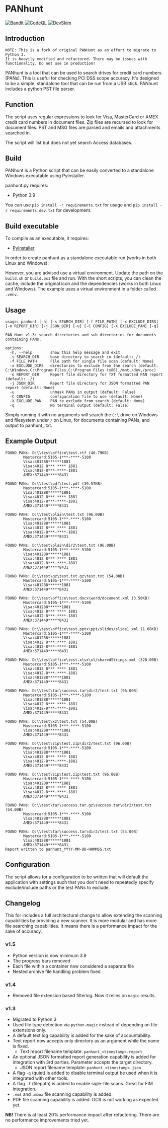 # PANhunt

[![Bandit](https://github.com/zbalkan/PANhunt/actions/workflows/bandit.yml/badge.svg?branch=master)](https://github.com/zbalkan/PANhunt/actions/workflows/bandit.yml)
[![CodeQL](https://github.com/zbalkan/PANhunt/actions/workflows/codeql.yml/badge.svg?branch=master)](https://github.com/zbalkan/PANhunt/actions/workflows/codeql.yml)
[![DevSkim](https://github.com/zbalkan/PANhunt/actions/workflows/devskim.yml/badge.svg?branch=master)](https://github.com/zbalkan/PANhunt/actions/workflows/devskim.yml)

## Introduction

```shell
NOTE: This is a fork of original PANHunt as an effort to migrate to Python 3.
It is heavily modified and refactored. There may be issues with functionality. Do not use in production!
```

PANhunt is a tool that can be used to search drives for credit card numbers (PANs). This is useful for checking PCI DSS scope accuracy. It's designed to be a simple, standalone tool that can be run from a USB stick. PANhunt includes a python PST file parser.

## Function

The script uses regular expressions to look for Visa, MasterCard or AMEX credit card numbers in document files. Zip files are recursed to look for document files. PST and MSG files are parsed and emails and attachments searched in.

The script will list but does not yet search Access databases.

## Build

PANhunt is a Python script that can be easily converted to a standalone Windows executable using PyInstaller.

panhunt.py requires:

- Python 3.9

You can use `pip install -r requirements.txt` for usage and `pip install -r requirements.dev.txt` for development.

## Build executable

To compile as an executable, it requires:

- [PyInstaller](https://pypi.python.org/pypi/PyInstaller)

In order to create panhunt as a standalone executable run (works in both Linux and Windows):

However, you are advised  use a virtual environment. Update the path on the `build.sh` or `build.ps1` file and run. With the short scripts, you can clean the cache, include the original icon and the dependencies (works in both Linux and Windows). The example uses a virtual environment in a folder called `.venv`.

## Usage

```shell
usage: panhunt [-h] [-s SEARCH_DIR] [-f FILE_PATH] [-x EXCLUDE_DIRS] [-o REPORT_DIR] [-j JSON_DIR] [-u] [-C CONFIG] [-X EXCLUDE_PAN] [-q]

PAN Hunt v1.3: search directories and sub directories for documents containing PANs.

options:
  -h, --help        show this help message and exit
  -s SEARCH_DIR     base directory to search in (default: /)
  -f FILE_PATH      File path for single file scan (default: None)
  -x EXCLUDE_DIRS   directories to exclude from the search (default: C:\Windows,C:\Program Files,C:\Program Files (x86),/mnt,/dev,/proc)
  -o REPORT_DIR     Report file directory for TXT formatted PAN report (default: ./)
  -j JSON_DIR       Report file directory for JSON formatted PAN report (default: None)
  -u                unmask PANs in output (default: False)
  -C CONFIG         configuration file to use (default: None)
  -X EXCLUDE_PAN    PAN to exclude from search (default: None)
  -q                No terminal output (default: False)
```

Simply running it with no arguments will search the `C:\` drive on Windows and filesystem under `/` on Linux, for documents containing PANs, and output to panhunt_<timestamp>.txt.

## Example Output

```shell
FOUND PANs: D:\\test\office\test.rtf (40.79KB)
        Mastercard:5105-1***-****-5100
        Visa:401288******1881
        Visa:4012 8*** **** 1881
        Visa:4012-8***-****-1881
        AMEX:371449*****8431

FOUND PANs: D:\\test\pdf\test.pdf (39.57KB)
        Mastercard:5105-1***-****-5100
        Visa:401288******1881
        Visa:4012 8*** **** 1881
        Visa:4012-8***-****-1881
        AMEX:371449*****8431

FOUND PANs: D:\\test\plain\test.txt (96.00B)
        Mastercard:5105-1***-****-5100
        Visa:401288******1881
        Visa:4012 8*** **** 1881
        Visa:4012-8***-****-1881
        AMEX:371449*****8431

FOUND PANs: D:\\test\plain\dir2\test.txt (96.00B)
        Mastercard:5105-1***-****-5100
        Visa:401288******1881
        Visa:4012 8*** **** 1881
        Visa:4012-8***-****-1881
        AMEX:371449*****8431

FOUND PANs: D:\\test\gz\test.txt.gz\test.txt (54.00B)
        Mastercard:5105-1***-****-5100
        Visa:401288******1881
        AMEX:371449*****8431

FOUND PANs: D:\\test\office\test.docx\word/document.xml (3.50KB)
        Mastercard:5105-1***-****-5100
        Visa:401288******1881
        Visa:4012 8*** **** 1881
        Visa:4012-8***-****-1881
        AMEX:371449*****8431

FOUND PANs: D:\\test\office\test.pptx\ppt/slides/slide1.xml (1.68KB)
        Mastercard:5105-1***-****-5100
        Visa:401288******1881
        Visa:4012 8*** **** 1881
        Visa:4012-8***-****-1881
        AMEX:371449*****8431

FOUND PANs: D:\\test\office\test.xlsx\xl/sharedStrings.xml (328.00B)
        Mastercard:5105-1***-****-5100
        Visa:4012 8*** **** 1881
        Visa:4012-8***-****-1881
        Visa:401288******1881
        AMEX:371449*****8431

FOUND PANs: D:\\test\tar\success.tar\dir2/test.txt (96.00B)
        Mastercard:5105-1***-****-5100
        Visa:401288******1881
        Visa:4012 8*** **** 1881
        Visa:4012-8***-****-1881
        AMEX:371449*****8431

FOUND PANs: D:\\test\xz\test.txt (54.00B)
        Mastercard:5105-1***-****-5100
        Visa:401288******1881
        AMEX:371449*****8431

FOUND PANs: D:\\test\zip\test.zip\dir2/test.txt (96.00B)
        Mastercard:5105-1***-****-5100
        Visa:401288******1881
        Visa:4012 8*** **** 1881
        Visa:4012-8***-****-1881
        AMEX:371449*****8431

FOUND PANs: D:\\test\zip\test.zip\test.txt (96.00B)
        Mastercard:5105-1***-****-5100
        Visa:401288******1881
        Visa:4012 8*** **** 1881
        Visa:4012-8***-****-1881
        AMEX:371449*****8431

FOUND PANs: D:\\test\tar\success.tar.gz\success.tar\dir2/test.txt (54.00B)
        Mastercard:5105-1***-****-5100
        Visa:401288******1881
        AMEX:371449*****8431

FOUND PANs: D:\\test\tar\success.tar\dir2/test.txt (54.00B)
        Mastercard:5105-1***-****-5100
        Visa:401288******1881
        AMEX:371449*****8431
Report written to panhunt_YYYY-MM-DD-HHMMSS.txt
```

## Configuration

The script allows for a configuration to be written that will default the application with settings such that you don't need to
repeatedly specify exclude/include paths or the test PANs to exclude.

## Changelog

This for includes a full architectural change to allow extending the scanning capabilities by providing a new scanner. It is more modular and has more file searching capabilities. It means there is a performance impact for the sake of accuracy.

### v1.5

- Python version is now minimum 3.9
- The progress bars removed
- Each file within a container now considered a separate file
- Nested archive file handling problem fixed

### v1.4

- Removed file extension based filtering. Now it relies on `magic` results.

### v1.3

- Migrated to Python 3
- Used file type detection via `python-magic` instead of depending on file extensions only.
- A default text log capability is added for the sake of accountability.
- Text report now accepts only directory as an argument while the name is fixed.
  - Text report filename template: `panhunt_<timestamp>.report`
- An optional JSON formatted report generation capability is added for integration with 3rd parties. Parameter accepts the target directory.
  - JSON report filename template: `panhunt_<timestamp>.json`
- A flag `-q` (quiet) is added to disable terminal output be used when it is integrated with other tools.
- A flag `-f` (filepath) is added to enable sigle-file scans. Great for FIM integration.
- `.eml` and `.mbox` file scanning capability is added.
- PDF file scanning capability is added. OCR is not working as expected yet.

**NB!** There is at least 20% performance impact after refactoring. There are no performance improvements tried yet.
